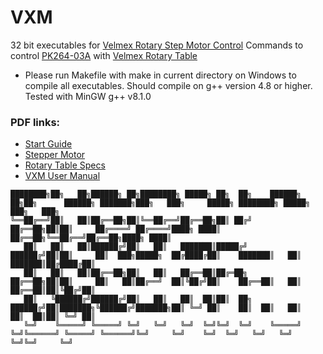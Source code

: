 # VXM
32 bit executables for [Velmex Rotary Step Motor Control](https://www.velmex.com/Products/Controls/VXM_Controller.html) Commands to control [PK264-03A](https://catalog.orientalmotor.com/item/all-categories-legacy-products/tegories-pk-series-2-phase-stepping-motors-legacy-/pk264-03a) with [Velmex Rotary Table](https://www.velmex.com/Products/Rotary_Tables/Motorized-Rotary-Tables.html)

* Please run Makefile with make in current directory on Windows to compile all executables. Should compile on g++ version 4.8 or higher. Tested with MinGW g++ v8.1.0

### PDF links:
* [Start Guide](https://github.com/ATAM-Anten/vxm/blob/main/docs/Quick%20Start%20Guide.pdf)
* [Stepper Motor](https://github.com/ATAM-Anten/vxm/blob/main/docs/PK264-03A_StepperMotor.pdf)
* [Rotary Table Specs](https://github.com/ATAM-Anten/vxm/blob/main/docs/Rotary%20Tables%20Spec%20Overview.pdf)
* [VXM User Manual](https://github.com/ATAM-Anten/vxm/blob/main/docs/vxm2_users_man.pdf)


```
████████╗██╗   ██╗██████╗ ██╗████████╗ █████╗ ██╗  ██╗    ██████╗ ██╗██╗      ██████╗ ███████╗███╗   ███╗     █████╗ ████████╗ █████╗ ███╗   ███╗
╚══██╔══╝██║   ██║██╔══██╗██║╚══██╔══╝██╔══██╗██║ ██╔╝    ██╔══██╗██║██║     ██╔════╝ ██╔════╝████╗ ████║    ██╔══██╗╚══██╔══╝██╔══██╗████╗ ████║
   ██║   ██║   ██║██████╔╝██║   ██║   ███████║█████╔╝     ██████╔╝██║██║     ██║  ███╗█████╗  ██╔████╔██║    ███████║   ██║   ███████║██╔████╔██║
   ██║   ██║   ██║██╔══██╗██║   ██║   ██╔══██║██╔═██╗     ██╔══██╗██║██║     ██║   ██║██╔══╝  ██║╚██╔╝██║    ██╔══██║   ██║   ██╔══██║██║╚██╔╝██║
   ██║   ╚██████╔╝██████╔╝██║   ██║   ██║  ██║██║  ██╗    ██████╔╝██║███████╗╚██████╔╝███████╗██║ ╚═╝ ██║    ██║  ██║   ██║   ██║  ██║██║ ╚═╝ ██║
   ╚═╝    ╚═════╝ ╚═════╝ ╚═╝   ╚═╝   ╚═╝  ╚═╝╚═╝  ╚═╝    ╚═════╝ ╚═╝╚══════╝ ╚═════╝ ╚══════╝╚═╝     ╚═╝    ╚═╝  ╚═╝   ╚═╝   ╚═╝  ╚═╝╚═╝     ╚═╝
```
